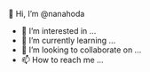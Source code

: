  👋 Hi, I’m @nanahoda
- 👀 I’m interested in ...
- 🌱 I’m currently learning ...
- 💞️ I’m looking to collaborate on ...
- 📫 How to reach me ...

<!---
nanahoda/nanahoda is a ✨ special ✨ repository because its `README.md` (this file) appears on your GitHub profile.
You can click the Preview link to take a look at your changes.
--->
